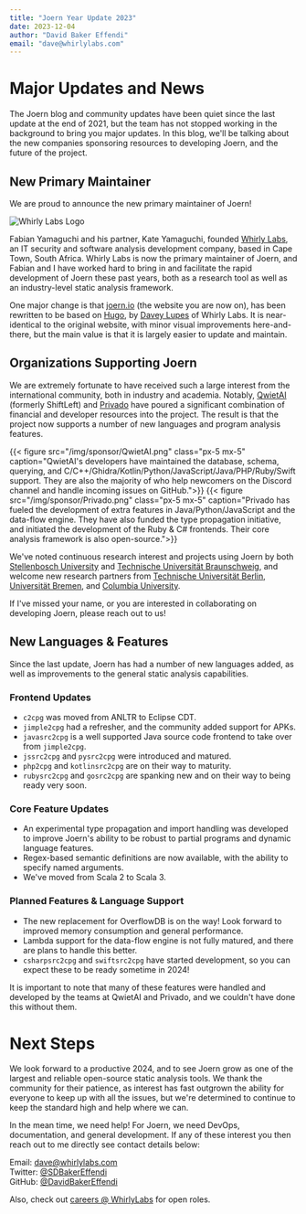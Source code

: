 ```yaml
---
title: "Joern Year Update 2023"
date: 2023-12-04
author: "David Baker Effendi"
email: "dave@whirlylabs.com"
---
```


# Major Updates and News

The Joern blog and community updates have been quiet since the last update at the end of 2021, but
the team has not stopped working in the background to bring you major updates. In this blog, we'll
be talking about the new companies sponsoring resources to developing Joern, and the future of the
project.

## New Primary Maintainer

We are proud to announce the new primary maintainer of Joern!

![Whirly Labs Logo](/img/sponsor/WhirlyLabs.png "Whirly Labs Logo")

Fabian Yamaguchi and his partner, Kate Yamaguchi, founded [Whirly Labs](https://whirlylabs.com), an IT security
and software analysis development company, based in Cape Town, South Africa. Whirly Labs is now the
primary maintainer of Joern, and Fabian and I have worked hard to bring in and facilitate the rapid
development of Joern these past years, both as a research tool as well as an industry-level static
analysis framework.

One major change is that [joern.io](https://joern.io) (the website you are now on), has been
rewritten to be based on [Hugo](https://gohugo.io), by [Davey Lupes](https://twitter.com/daveylupes)
of Whirly Labs. It is near-identical to the original website, with minor visual improvements
here-and-there, but the main value is that it is largely easier to update and maintain.

## Organizations Supporting Joern

We are extremely fortunate to have received such a large interest from the international community,
both in industry and academia. Notably, [QwietAI](https://qwiet.ai) (formerly ShiftLeft) and
[Privado](https://www.privado.ai) have poured a significant combination of financial and developer 
resources into the project. The result is that the project now supports a number of new languages
and program analysis features.

{{< figure src="/img/sponsor/QwietAI.png" class="px-5 mx-5" caption="QwietAI's developers have maintained the database, schema, querying, and C/C++/Ghidra/Kotlin/Python/JavaScript/Java/PHP/Ruby/Swift support. They are also the majority of who help newcomers on the Discord channel and handle incoming issues on GitHub.">}}
{{< figure src="/img/sponsor/Privado.png" class="px-5 mx-5" caption="Privado has fueled the development of extra features in Java/Python/JavaScript and the data-flow engine. They have also funded the type propagation initiative, and initiated the development of the Ruby & C# frontends. Their core analysis framework is also open-source.">}}

We've noted continuous research interest and projects using Joern by both [Stellenbosch
University](http://www.sun.ac.za/english) and [Technische Universität
Braunschweig](https://www.tu-braunschweig.de/en/), and welcome new research partners from
[Technische Universität Berlin](https://www.tu.berlin), [Universität Bremen](https://www.uni-bremen.de/en/),
and [Columbia University](https://www.columbia.edu).

If I've missed your name, or you are interested in collaborating on developing Joern, please reach
out to us!

## New Languages & Features

Since the last update, Joern has had a number of new languages added, as well as improvements to the
general static analysis capabilities.

### Frontend Updates

* `c2cpg` was moved from ANLTR to Eclipse CDT.
* `jimple2cpg` had a refresher, and the community added support for APKs.
* `javasrc2cpg` is a well supported Java source code frontend to take over from `jimple2cpg`.
* `jssrc2cpg` and `pysrc2cpg` were introduced and matured.
* `php2cpg` and `kotlinsrc2cpg` are on their way to maturity.
* `rubysrc2cpg` and `gosrc2cpg` are spanking new and on their way to being ready very soon.

### Core Feature Updates

* An experimental type propagation and import handling was developed to improve Joern's ability to
  be robust to partial programs and dynamic language features.
* Regex-based semantic definitions are now available, with the ability to specify named arguments.
* We've moved from Scala 2 to Scala 3.

### Planned Features & Language Support

* The new replacement for OverflowDB is on the way! Look forward to improved memory consumption and
  general performance.
* Lambda support for the data-flow engine is not fully matured, and there are plans to handle this
  better.
* `csharpsrc2cpg` and `swiftsrc2cpg` have started development, so you can expect these to be ready
  sometime in 2024! 

It is important to note that many of these features were handled and developed by the teams at
QwietAI and Privado, and we couldn't have done this without them.

# Next Steps

We look forward to a productive 2024, and to see Joern grow as one of the largest and reliable
open-source static analysis tools. We thank the community for their patience, as interest has fast
outgrown the ability for everyone to keep up with all the issues, but we're determined to continue
to keep the standard high and help where we can.

In the mean time, we need help! For Joern, we need DevOps, documentation, and general development.
If any of these interest you then reach out to me directly see contact details below:

Email: dave@whirlylabs.com  
Twitter: [@SDBakerEffendi](https://twitter.com/SDBakerEffendi)  
GitHub: [@DavidBakerEffendi](https://github.com/DavidBakerEffendi) 

Also, check out [careers @ WhirlyLabs](https://whirlylabs.com/careers/) for open roles.
